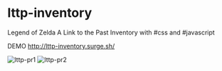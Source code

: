 # lttp-inventory
Legend of Zelda A Link to the Past Inventory with #css  and #javascript

DEMO http://lttp-inventory.surge.sh/

![lttp-pr1](https://user-images.githubusercontent.com/47251170/85925563-292a4600-b867-11ea-99ac-de1f237accbf.png)
![lttp-pr2](https://user-images.githubusercontent.com/47251170/85925564-2af40980-b867-11ea-94fb-cd4d6e03d14c.png)
